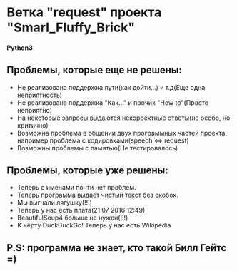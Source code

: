 # Ветка "request" проекта "Smarl_Fluffy_Brick"
#### Python3
## Проблемы, которые еще не решены:

 * Не реализована поддержка пути(как дойти...) и т.д(Еще одна неприятность)
 * Не реализована поддержка "Как..." и прочих "How to"(Просто неприятно)
 * На некоторые запросы выдаются некорректные ответы(не особо, но критично)
 * Возможна проблема в общении двух программных частей проекта, например проблема с кодировками(speech <=> request)
 * Возможны проблемы с памятью(Не тестировалось)

## Проблемы, которые уже решены:

 * Теперь с именами почти нет проблем.
 * Теперь программа выдаёт чистый текст без скобок.
 * Мы выгнали лягушку(!!!)
 * Теперь у нас есть плата(21.07 2016 12:49)
 * BeautifulSoup4 больше не нужен(!!!)
 * К чёрту DuckDuckGo! Теперь у нас есть Wikipedia

## P.S: программа не знает, кто такой Билл Гейтс =)
